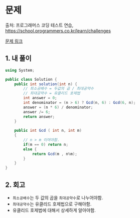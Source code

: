 # 문제
출처: 프로그래머스 코딩 테스트 연습, https://school.programmers.co.kr/learn/challenges

[문제 링크](https://school.programmers.co.kr/learn/courses/30/lessons/120815)


## 1. 내 풀이
``` C#
using System;

public class Solution {
    public int solution(int n) {
        // 최소공배수 = 두값의 곱 / 최대공약수
        // 최대공약수 = 유클리드 호제법
        int answer = 0;
        int denominator = (n > 6) ? Gcd(n, 6) : Gcd(6, n);
        answer = (n * 6) / denominator; 
        answer /= 6;
        return answer;
    }
    
    public int Gcd ( int n, int m)
    {
        // n > m 이여야함.
        if(m == 0) return n;
        else {
            return Gcd(m , n%m);
        }        
    }
}
```
## 2. 회고
- `최소공배수`는 두 값의 곱을 `최대공약수`로 나누어야함.
- `최대공약수`는 유클리드 호제법으로 구해야함.
- 유클리드 호제법에 대해서 상세하게 알아야함.
